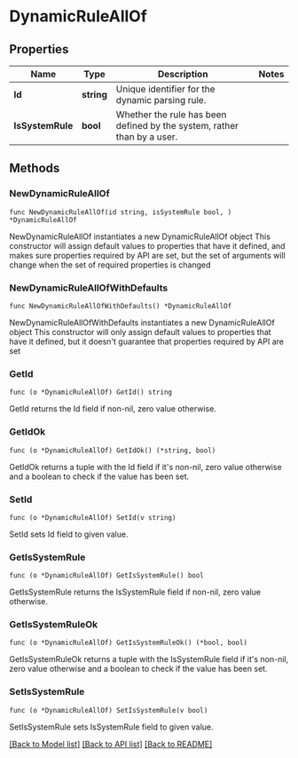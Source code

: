 # DynamicRuleAllOf

## Properties

Name | Type | Description | Notes
------------ | ------------- | ------------- | -------------
**Id** | **string** | Unique identifier for the dynamic parsing rule. | 
**IsSystemRule** | **bool** | Whether the rule has been defined by the system, rather than by a user. | 

## Methods

### NewDynamicRuleAllOf

`func NewDynamicRuleAllOf(id string, isSystemRule bool, ) *DynamicRuleAllOf`

NewDynamicRuleAllOf instantiates a new DynamicRuleAllOf object
This constructor will assign default values to properties that have it defined,
and makes sure properties required by API are set, but the set of arguments
will change when the set of required properties is changed

### NewDynamicRuleAllOfWithDefaults

`func NewDynamicRuleAllOfWithDefaults() *DynamicRuleAllOf`

NewDynamicRuleAllOfWithDefaults instantiates a new DynamicRuleAllOf object
This constructor will only assign default values to properties that have it defined,
but it doesn't guarantee that properties required by API are set

### GetId

`func (o *DynamicRuleAllOf) GetId() string`

GetId returns the Id field if non-nil, zero value otherwise.

### GetIdOk

`func (o *DynamicRuleAllOf) GetIdOk() (*string, bool)`

GetIdOk returns a tuple with the Id field if it's non-nil, zero value otherwise
and a boolean to check if the value has been set.

### SetId

`func (o *DynamicRuleAllOf) SetId(v string)`

SetId sets Id field to given value.


### GetIsSystemRule

`func (o *DynamicRuleAllOf) GetIsSystemRule() bool`

GetIsSystemRule returns the IsSystemRule field if non-nil, zero value otherwise.

### GetIsSystemRuleOk

`func (o *DynamicRuleAllOf) GetIsSystemRuleOk() (*bool, bool)`

GetIsSystemRuleOk returns a tuple with the IsSystemRule field if it's non-nil, zero value otherwise
and a boolean to check if the value has been set.

### SetIsSystemRule

`func (o *DynamicRuleAllOf) SetIsSystemRule(v bool)`

SetIsSystemRule sets IsSystemRule field to given value.



[[Back to Model list]](../README.md#documentation-for-models) [[Back to API list]](../README.md#documentation-for-api-endpoints) [[Back to README]](../README.md)


